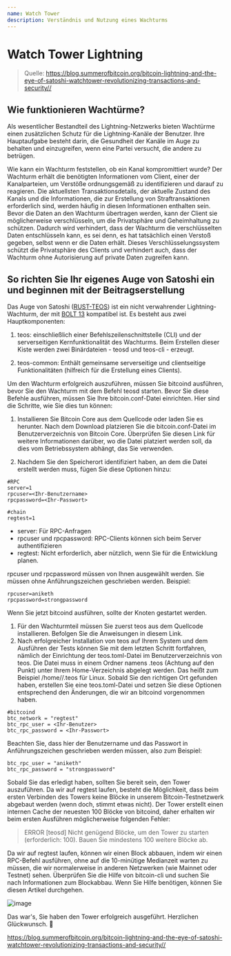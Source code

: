 ```yaml
---
name: Watch Tower
description: Verständnis und Nutzung eines Wachturms
---
```


# Watch Tower Lightning

> Quelle: https://blog.summerofbitcoin.org/bitcoin-lightning-and-the-eye-of-satoshi-watchtower-revolutionizing-transactions-and-security//

## Wie funktionieren Wachtürme?

Als wesentlicher Bestandteil des Lightning-Netzwerks bieten Wachtürme einen zusätzlichen Schutz für die Lightning-Kanäle der Benutzer. Ihre Hauptaufgabe besteht darin, die Gesundheit der Kanäle im Auge zu behalten und einzugreifen, wenn eine Partei versucht, die andere zu betrügen.

Wie kann ein Wachturm feststellen, ob ein Kanal kompromittiert wurde? Der Wachturm erhält die benötigten Informationen vom Client, einer der Kanalparteien, um Verstöße ordnungsgemäß zu identifizieren und darauf zu reagieren. Die aktuellsten Transaktionsdetails, der aktuelle Zustand des Kanals und die Informationen, die zur Erstellung von Straftransaktionen erforderlich sind, werden häufig in diesen Informationen enthalten sein. Bevor die Daten an den Wachturm übertragen werden, kann der Client sie möglicherweise verschlüsseln, um die Privatsphäre und Geheimhaltung zu schützen. Dadurch wird verhindert, dass der Wachturm die verschlüsselten Daten entschlüsseln kann, es sei denn, es hat tatsächlich einen Verstoß gegeben, selbst wenn er die Daten erhält. Dieses Verschlüsselungssystem schützt die Privatsphäre des Clients und verhindert auch, dass der Wachturm ohne Autorisierung auf private Daten zugreifen kann.

## So richten Sie Ihr eigenes Auge von Satoshi ein und beginnen mit der Beitragserstellung

Das Auge von Satoshi ([RUST-TEOS](https://github.com/talaia-labs/rust-teos?ref=blog.summerofbitcoin.org)) ist ein nicht verwahrender Lightning-Wachturm, der mit [BOLT 13](https://github.com/sr-gi/bolt13/blob/master/13-watchtowers.md?ref=blog.summerofbitcoin.org) kompatibel ist. Es besteht aus zwei Hauptkomponenten:

1. teos: einschließlich einer Befehlszeilenschnittstelle (CLI) und der serverseitigen Kernfunktionalität des Wachturms. Beim Erstellen dieser Kiste werden zwei Binärdateien - teosd und teos-cli - erzeugt.

2. teos-common: Enthält gemeinsame serverseitige und clientseitige Funktionalitäten (hilfreich für die Erstellung eines Clients).

Um den Wachturm erfolgreich auszuführen, müssen Sie bitcoind ausführen, bevor Sie den Wachturm mit dem Befehl teosd starten. Bevor Sie diese Befehle ausführen, müssen Sie Ihre bitcoin.conf-Datei einrichten. Hier sind die Schritte, wie Sie dies tun können:

1. Installieren Sie Bitcoin Core aus dem Quellcode oder laden Sie es herunter. Nach dem Download platzieren Sie die bitcoin.conf-Datei im Benutzerverzeichnis von Bitcoin Core. Überprüfen Sie diesen Link für weitere Informationen darüber, wo die Datei platziert werden soll, da dies vom Betriebssystem abhängt, das Sie verwenden.

2. Nachdem Sie den Speicherort identifiziert haben, an dem die Datei erstellt werden muss, fügen Sie diese Optionen hinzu:

```
#RPC
server=1
rpcuser=<Ihr-Benutzername>
rpcpassword=<Ihr-Passwort>

#chain
regtest=1
```

* server: Für RPC-Anfragen
* rpcuser und rpcpassword: RPC-Clients können sich beim Server authentifizieren
* regtest: Nicht erforderlich, aber nützlich, wenn Sie für die Entwicklung planen.

rpcuser und rpcpassword müssen von Ihnen ausgewählt werden. Sie müssen ohne Anführungszeichen geschrieben werden. Beispiel:

```
rpcuser=aniketh
rpcpassword=strongpassword
```

Wenn Sie jetzt bitcoind ausführen, sollte der Knoten gestartet werden.

1. Für den Wachturmteil müssen Sie zuerst teos aus dem Quellcode installieren. Befolgen Sie die Anweisungen in diesem Link.
2. Nach erfolgreicher Installation von teos auf Ihrem System und dem Ausführen der Tests können Sie mit dem letzten Schritt fortfahren, nämlich der Einrichtung der teos.toml-Datei im Benutzerverzeichnis von teos. Die Datei muss in einem Ordner namens .teos (Achtung auf den Punkt) unter Ihrem Home-Verzeichnis abgelegt werden. Das heißt zum Beispiel /home/<Ihr-Benutzername>/.teos für Linux. Sobald Sie den richtigen Ort gefunden haben, erstellen Sie eine teos.toml-Datei und setzen Sie diese Optionen entsprechend den Änderungen, die wir an bitcoind vorgenommen haben.

```
#bitcoind
btc_network = "regtest"
btc_rpc_user = <Ihr-Benutzer>
btc_rpc_password = <Ihr-Passwort>
```

Beachten Sie, dass hier der Benutzername und das Passwort in Anführungszeichen geschrieben werden müssen, also zum Beispiel:

```
btc_rpc_user = "aniketh"
btc_rpc_password = "strongpassword"
```

Sobald Sie das erledigt haben, sollten Sie bereit sein, den Tower auszuführen. Da wir auf regtest laufen, besteht die Möglichkeit, dass beim ersten Verbinden des Towers keine Blöcke in unserem Bitcoin-Testnetzwerk abgebaut werden (wenn doch, stimmt etwas nicht). Der Tower erstellt einen internen Cache der neuesten 100 Blöcke von bitcoind, daher erhalten wir beim ersten Ausführen möglicherweise folgenden Fehler:

> ERROR [teosd] Nicht genügend Blöcke, um den Tower zu starten (erforderlich: 100). Bauen Sie mindestens 100 weitere Blöcke ab.

Da wir auf regtest laufen, können wir einen Block abbauen, indem wir einen RPC-Befehl ausführen, ohne auf die 10-minütige Medianzeit warten zu müssen, die wir normalerweise in anderen Netzwerken (wie Mainnet oder Testnet) sehen. Überprüfen Sie die Hilfe von bitcoin-cli und suchen Sie nach Informationen zum Blockabbau. Wenn Sie Hilfe benötigen, können Sie diesen Artikel durchgehen.

![image](assets\2.png)

Das war's, Sie haben den Tower erfolgreich ausgeführt. Herzlichen Glückwunsch. 🎉

https://blog.summerofbitcoin.org/bitcoin-lightning-and-the-eye-of-satoshi-watchtower-revolutionizing-transactions-and-security//
